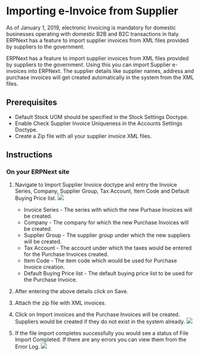 <!-- add-breadcrumbs -->
# Importing e-Invoice from Supplier
As of January 1, 2019, electronic Invoicing is mandatory for domestic businesses operating with domestic B2B and B2C transactions in Italy. ERPNext has a feature to import supplier invoices from XML files provided by suppliers to the government.

ERPNext has a feature to import supplier invoices from XML files provided by suppliers to the government. Using this you can import Supplier e-invoices into ERPNext. The supplier details like supplier names, address and purchase invoices will get created automatically in the system from the XML files.

## Prerequisites
- Default Stock UOM should be specified in the Stock Settings Doctype.
- Enable Check Supplier Invoice Uniqueness in the Accounts Settings Doctype.
- Create a Zip file with all your supplier invoice XML files.

## Instructions

### On your ERPNext site

1. Navigate to Import Supplier Invoice doctype and entry the Invoice Series, Company, Supplier Group, Tax Account, Item Code and Default Buying Price list.
	<img class="screenshot" src="/docs/assets/img/regional/italy/import_einvoice.png">

   - Invoice Series - The series with which the new Purhase Invoices will be created.
   - Company - The company for which the new Purchase Invoices will be created.
   - Supplier Group - The supplier group under which the new suppliers will be created.
   - Tax Account - The account under which the taxes would be entered for the Purchase Invoices created.
   - Item Code - The item code which would be used for Purchase Invoice creation.
   - Default Buying Price list - The default buying price list to be used for the Purchase Invoice.

2. After entering the above details click on Save.

3. Attach the zip file with XML invoices.

4. Click on Import invoices and the Purchase Invoices will be created. Suppliers would be created if they do not exist in the system already.
	<img class="screenshot" src="/docs/assets/img/regional/italy/purchase_invoices_created.png">

5. If the file import completes successfully you would see a status of File Import Completed. If there are any errors you can view them from the Error Log.
	<img class="screenshot" src="/docs/assets/img/regional/italy/file_import_completed.png">